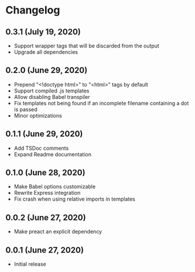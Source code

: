 # Changelog

## 0.3.1 (July 19, 2020)

* Support wrapper tags that will be discarded from the output
* Upgrade all dependencies

## 0.2.0 (June 29, 2020)

* Prepend "\<!doctype html>" to "\<html>" tags by default
* Support compiled .js templates
* Allow disabling Babel transpiler
* Fix templates not being found if an incomplete filename containing a dot is passed
* Minor optimizations

## 0.1.1 (June 29, 2020)

* Add TSDoc comments
* Expand Readme documentation

## 0.1.0 (June 28, 2020)

* Make Babel options customizable
* Rewrite Express integration
* Fix crash when using relative imports in templates

## 0.0.2 (June 27, 2020)

* Make preact an explicit dependency

## 0.0.1 (June 27, 2020)

* Initial release